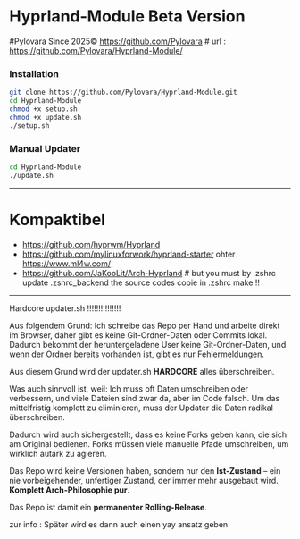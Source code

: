 # Hyprland-Module Beta Version

#Pylovara Since 2025© https://github.com/Pylovara #
url : https://github.com/Pylovara/Hyprland-Module/

### Installation 
```bash
git clone https://github.com/Pylovara/Hyprland-Module.git
cd Hyprland-Module
chmod +x setup.sh
chmod +x update.sh
./setup.sh
```

### Manual Updater
```bash
cd Hyprland-Module
./update.sh
```
------------------------------------------------------------------
# Kompaktibel
- https://github.com/hyprwm/Hyprland
- https://github.com/mylinuxforwork/hyprland-starter ohter https://www.ml4w.com/ 
- https://github.com/JaKooLit/Arch-Hyprland # but you must by .zshrc update .zshrc_backend the source codes copie in .zshrc make !! 
------------------------------------------------------------------
Hardcore updater.sh !!!!!!!!!!!!!!!

Aus folgendem Grund:
Ich schreibe das Repo per Hand und arbeite direkt im Browser, daher gibt es keine Git-Ordner-Daten oder Commits lokal. Dadurch bekommt der heruntergeladene User keine Git-Ordner-Daten, und wenn der Ordner bereits vorhanden ist, gibt es nur Fehlermeldungen.

Aus diesem Grund wird der updater.sh **HARDCORE** alles überschreiben.

Was auch sinnvoll ist, weil:
Ich muss oft Daten umschreiben oder verbessern, und viele Dateien sind zwar da, aber im Code falsch. Um das mittelfristig komplett zu eliminieren, muss der Updater die Daten radikal überschreiben.

Dadurch wird auch sichergestellt, dass es keine Forks geben kann, die sich am Original bedienen. Forks müssen viele manuelle Pfade umschreiben, um wirklich autark zu agieren.

Das Repo wird keine Versionen haben, sondern nur den **Ist-Zustand** – ein nie vorbeigehender, unfertiger Zustand, der immer mehr ausgebaut wird. **Komplett Arch-Philosophie pur**.

Das Repo ist damit ein **permanenter Rolling-Release**.

zur info : Später wird es dann auch einen yay ansatz geben
